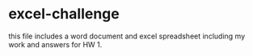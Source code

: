 # excel-challenge
this file includes a word document and excel spreadsheet including my work and answers for HW 1.
